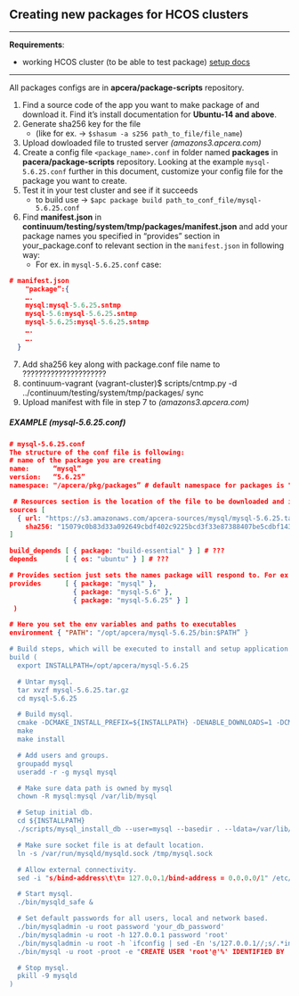 ## Creating new packages for HCOS clusters
___
**Requirements**: 
* working HCOS cluster (to be able to test package) [setup docs](https://github.com/apcera/orchestrator/wiki/Local-Release-Building-and-Deployment)
___

   All packages configs are in **apcera/package-scripts** repository.
1. Find a source code of the app you want to make package of and download it. 
Find it’s install documentation for **Ubuntu-14 and above**.
2. Generate sha256 key for the file 
    * (like for ex. -> ```$shasum -a s256 path_to_file/file_name```)
3. Upload dowloaded file to trusted server _(amazons3.apcera.com)_    
4. Create a config file `<package_name>.conf` in folder named **packages** in **pacera/package-scripts** repository. Looking at the example `mysql-5.6.25.conf` further in this document, customize your config file for the package you want to create.
5. Test it in your test cluster and see if it succeeds 
    * to build use -> ```$apc package build path_to_conf_file/mysql-5.6.25.conf```
6. Find **manifest.json** in **continuum/testing/system/tmp/packages/manifest.json** and add your package names you specified in “provides” section in your_package.conf to relevant section in the `manifest.json` in following way: 
    * For ex. in `mysql-5.6.25.conf` case:
```json
# manifest.json
    "package”:{
    ….
    mysql:mysql-5.6.25.sntmp
    mysql-5.6:mysql-5.6.25.sntmp
    mysql-5.6.25:mysql-5.6.25.sntmp
    ….
    …. 
  }
```
7. Add sha256 key along with package.conf file name to ?????????????????????
8. continuum-vagrant (vagrant-cluster)$ scripts/cntmp.py -d ../continuum/testing/system/tmp/packages/ sync
9. Upload manifest with file in step 7 to _(amazons3.apcera.com)_
  
##### EXAMPLE _(mysql-5.6.25.conf)_ 

```json
# mysql-5.6.25.conf 
The structure of the conf file is following:
# name of the package you are creating
name:      “mysql”
version:   “5.6.25”
namespace: "/apcera/pkg/packages” # default namespace for packages is "/apcera/pkg/packages”

 # Resources section is the location of the file to be downloaded and its sha256 key for the verification for the security purposes. 
sources [
  { url: "https://s3.amazonaws.com/apcera-sources/mysql/mysql-5.6.25.tar.gz",
    sha256: "15079c0b83d33a092649cbdf402c9225bcd3f33e87388407be5cdbf1432c7fbd" },
]

build_depends [ { package: "build-essential" } ] # ???
depends       [ { os: "ubuntu" } ] # ???

# Provides section just sets the names package will respond to. For ex. $apc capsule create test-cap -p mysql-5.6 (<- here could be mysq or mysql-5.6.25, any would refer to this package)
provides      [ { package: "mysql" },
                { package: "mysql-5.6" },
                { package: "mysql-5.6.25" } ]  
 )

# Here you set the env variables and paths to executables
environment { "PATH": "/opt/apcera/mysql-5.6.25/bin:$PATH” }

# Build steps, which will be executed to install and setup application for the package. As an example below is mysql installation and setup taken from internet and slightly adjusted to ones needs.
build (
  export INSTALLPATH=/opt/apcera/mysql-5.6.25

  # Untar mysql.
  tar xvzf mysql-5.6.25.tar.gz
  cd mysql-5.6.25

  # Build mysql.
  cmake -DCMAKE_INSTALL_PREFIX=${INSTALLPATH} -DENABLE_DOWNLOADS=1 -DCMAKE_C_FLAGS="-O3 -g -Wall -Wextra -Wformat-security -Wvla -Wwrite-strings -Wdeclaration-after-statement" -DCMAKE_CXX_FLAGS_RELWITHDEBINFO="-O3 -g -DDBUG_OFF" -DDEFAULT_CHARSET=utf8 -DDEFAULT_COLLATION=utf8_general_ci .
  make
  make install

  # Add users and groups.
  groupadd mysql
  useradd -r -g mysql mysql

  # Make sure data path is owned by mysql
  chown -R mysql:mysql /var/lib/mysql

  # Setup initial db.
  cd ${INSTALLPATH}
  ./scripts/mysql_install_db --user=mysql --basedir . --ldata=/var/lib/mysql/ --force

  # Make sure socket file is at default location.
  ln -s /var/run/mysqld/mysqld.sock /tmp/mysql.sock

  # Allow external connectivity.
  sed -i "s/bind-address\t\t= 127.0.0.1/bind-address = 0.0.0.0/1" /etc/mysql/my.cnf

  # Start mysql.
  ./bin/mysqld_safe &

  # Set default passwords for all users, local and network based.
  ./bin/mysqladmin -u root password 'your_db_password'
  ./bin/mysqladmin -u root -h 127.0.0.1 password 'root'
  ./bin/mysqladmin -u root -h `ifconfig | sed -En 's/127.0.0.1//;s/.*inet (addr:)?(([0-9]*\.){3}[0-9]*).*/\2/p'` password 'your_db_password'
  ./bin/mysql -u root -proot -e "CREATE USER 'root'@'%' IDENTIFIED BY 'root';"

  # Stop mysql.
  pkill -9 mysqld
)
```